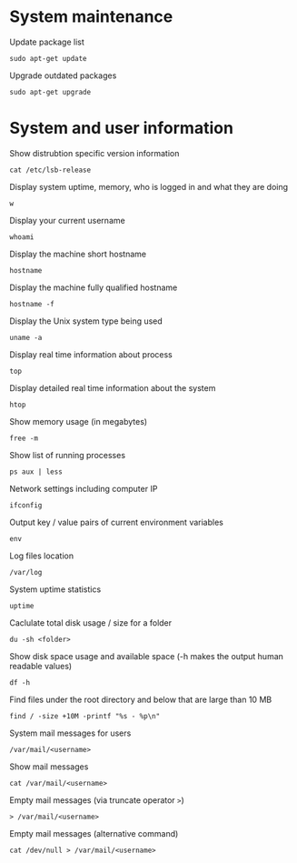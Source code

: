 
# System maintenance

Update package list

	sudo apt-get update

Upgrade outdated packages

	sudo apt-get upgrade

# System and user information

Show distrubtion specific version information

	cat /etc/lsb-release

Display system uptime, memory, who is logged in and what they are doing

	w

Display your current username

	whoami

Display the machine short hostname

	hostname

Display the machine fully qualified hostname

	hostname -f

Display the Unix system type being used

	uname -a
 
Display real time information about process

	top

Display detailed real time information about the system

	htop

Show memory usage (in megabytes)

	free -m

Show list of running processes

	ps aux | less
 
Network settings including computer IP

	ifconfig

Output key / value pairs of current environment variables

	env

Log files location

	/var/log

System uptime statistics

	uptime

Caclulate total disk usage / size for a folder

	du -sh <folder>

Show disk space usage and available space (-h makes the output human readable values)
 
	df -h
 
Find files under the root directory and below that are large than 10 MB

	find / -size +10M -printf "%s - %p\n"

System mail messages for users

	/var/mail/<username>

Show mail messages

	cat /var/mail/<username>

Empty mail messages (via truncate operator `>`)

	> /var/mail/<username>

Empty mail messages (alternative command)

	cat /dev/null > /var/mail/<username>